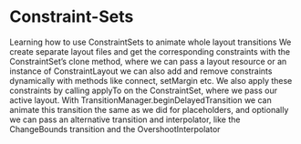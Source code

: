 # Constraint-Sets

Learning how to use ConstraintSets to animate whole layout transitions
We create separate layout files and get the corresponding constraints with the ConstraintSet’s clone method, where we can pass a layout resource or an instance of ConstraintLayout
we can  also add and remove constraints dynamically with methods like connect, setMargin etc.
We also apply these constraints by calling applyTo on the ConstraintSet, where we pass our active layout.
With TransitionManager.beginDelayedTransition we can animate this transition the same as we did for placeholders, and optionally we can pass an alternative transition and interpolator, like the ChangeBounds transition and the OvershootInterpolator


